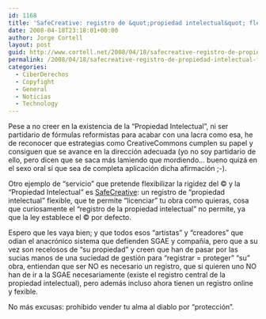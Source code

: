 ```yaml
---
id: 1168
title: 'SafeCreative: registro de &quot;propiedad intelectual&quot; flexible'
date: 2008-04-18T23:18:01+00:00
author: Jorge Cortell
layout: post
guid: http://www.cortell.net/2008/04/18/safecreative-registro-de-propiedad-intelectual-flexible/
permalink: /2008/04/18/safecreative-registro-de-propiedad-intelectual-flexible/
categories:
  - CiberDerechos
  - Copyfight
  - General
  - Noticias
  - Technology
---
```

Pese a no creer en la existencia de la &#8220;Propiedad Intelectual&#8221;, ni ser partidario de fórmulas reformistas para acabar con una lacra como esa, he de reconocer que estrategias como CreativeCommons cumplen su papel y consiguen que se avance en la dirección adecuada (yo no soy partidario de ello, pero dicen que se saca más lamiendo que mordiendo&#8230; bueno quizá en el sexo oral sí que sea de completa aplicación dicha afirmación ;-).

Otro ejemplo de &#8220;servicio&#8221; que pretende flexibilizar la rigidez del © y la &#8220;Propiedad Intelectual&#8221; es <a href="http://www.safecreative.org" title="http://www.safecreative.org" target="_blank">SafeCreative</a>: un registro de &#8220;propiedad intelectual&#8221; flexible, que te permite &#8220;licenciar&#8221; tu obra como quieras, cosa que curiosamente el &#8220;registro de la propiedad intelectual&#8221; no permite, ya que la ley establece el © por defecto.

Espero que les vaya bien; y que todos esos &#8220;artistas&#8221; y &#8220;creadores&#8221; que odian el anacrónico sistema que defienden SGAE y compañía, pero que a su vez son recelosos de &#8220;su propiedad&#8221; y creen que han de pasar por las sucias manos de una suciedad de gestión para &#8220;registrar = proteger&#8221; &#8220;su&#8221; obra, entiendan que ser NO es necesario un registro, que si quieren uno NO han de ir a la SGAE necesariamente (existe el registro central de la propiedad intelectual), pero además incluso ahora tienen un registro online y fexible.

No más excusas: prohibido vender tu alma al diablo por &#8220;protección&#8221;.